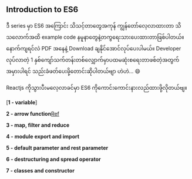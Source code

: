 ## Introduction to ES6

ဒီ series မှာ ES6 အကြောင်း သိသင့်တာတွေအကုန် ကျွန်တော်လေ့လာထားတာ သိသလောက်အထိ example code နမူနာတွေနဲ့တကွရေးသားပေးထားတာဖြစ်ပါတယ်။ နောက်ကျရင်လဲ PDF အနေနဲ့  Download ချနိုင်အောင်လုပ်ပေးပါမယ်။ Developer လုပ်လာတဲ့ 1 နှစ်ကျော်သက်တန်းတစ်လျှောက်မှာပထမဆုံးစရေးတာဖစ်တဲ့အတွက်အမှားပါရင် သည်းခံဖတ်ပေးဖို့တောင်းဆိုပါတယ်ဗျာ ဟဲဟဲ... :smile:

Reactjs ကိုသွားပီးမလေ့လာခင်မှာ ES6 ကိုကောင်းကောင်းနားလည်ထားဖို့လိုတယ်ဗျ။

[**1 - variable**]

[1 - variable]: https://github.com/aungsannphyo/introduction-to-reactjs/blob/master/es6/1-variables.md

**2 - arrow function**[Ref]

[Ref]: https://github.com/aungsannphyo/introduction-to-reactjs/blob/master/es6/2-arrow-function.md

**3 - map, filter and reduce**

[Ref]: https://github.com/aungsannphyo/introduction-to-reactjs/blob/master/es6/3-map%2Cfilter%2Creduce.md

**4 - module export and import**

[Ref]: https://github.com/aungsannphyo/introduction-to-reactjs/blob/master/es6/4-module-export-and-import.md

**5 - default parameter and rest parameter**

[Ref]: https://github.com/aungsannphyo/introduction-to-reactjs/blob/master/es6/5-default-parameter-and-rest-parameter.md

**6 - destructuring and spread operator**

[Ref]: https://github.com/aungsannphyo/introduction-to-reactjs/blob/master/es6/6-destructuring-spread-operator.md

**7 - classes and constructor**

[Ref]: https://github.com/aungsannphyo/introduction-to-reactjs/blob/master/es6/7-classes-and-constructor-functions.md


